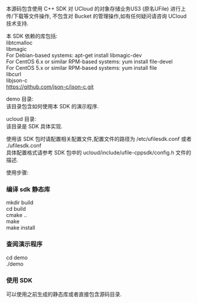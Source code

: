 本源码包含使用 C++ SDK 对 UCloud 的对象存储业务US3 (原名UFile) 进行上传/下载等文件操作,
不包含对 Bucket 的管理操作,如有任何疑问请咨询 UCloud 技术支持.  

本 SDK 依赖的库包括:  
    libtcmalloc  
    libmagic  
        For Debian-based systems: apt-get install libmagic-dev  
        For CentOS 6.x or similar RPM-based systems: yum install file-devel  
        For CentOS 5.x or similar RPM-based systems: yum install file  
    libcurl  
    libjson-c  
        https://github.com/json-c/json-c.git  

demo 目录:  
    该目录包含如何使用本 SDK 的演示程序.  

ucloud 目录:  
    该目录是 SDK 具体实现.  

使用该 SDK 包时请配置相关配置文件,配置文件的路径为 /etc/ufilesdk.conf 或者 ./ufilesdk.conf  
具体配置格式请参考 SDK 包中的 ucloud/include/ufile-cppsdk/config.h 文件的描述.  

使用步骤:  

### 编译 sdk 静态库
mkdir build  
cd build  
cmake ..  
make  
make install  

### 查阅演示程序
cd demo  
./demo  

### 使用 SDK
可以使用之前生成的静态库或者直接包含源码目录.

